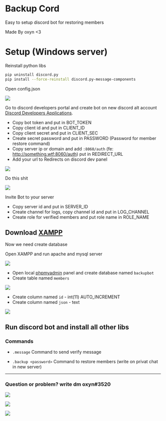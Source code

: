 # Backup Cord

Easy to setup discord bot for restoring members

Made By oxyn <3

# Setup (Windows server)

 Reinstall python libs
```bash
pip uninstall discord.py
pip install --force-reinstall discord.py-message-components
```
 Open config.json
 
![](https://raw.githubusercontent.com/OxynDev/Backup-Cord/main/temp/config-1.png)

Go to discord developers portal and create bot on new discord alt account [Discord Developers Applications](https://discord.com/developers/applications).

- Copy bot token and put in BOT_TOKEN
- Copy client id and put in CLIENT_ID
- Copy client secret and put in CLIENT_SEC
- Create secret password and put in PASSWORD (Password for member restore command)
- Copy server ip or domain and add `:8060/auth` (fe: http://something.wtf:8060/auth) put in REDIRECT_URL
- Add your url to Redirects on discord dev panel

![](https://raw.githubusercontent.com/OxynDev/Backup-Cord/main/temp/discord-dev-2.png)


Do this shit

![](https://raw.githubusercontent.com/OxynDev/Backup-Cord/main/temp/discord-dev-1.png)

Invite Bot to your server

- Copy server id and put in SERVER_ID
- Create channel for logs, copy channel id and put in LOG_CHANNEL
- Create role for verified members and put role name in ROLE_NAME


Download [XAMPP](https://www.apachefriends.org/pl/download.html)
 ---
 Now we need create database
 
Open XAMPP and run  apache and mysql server

![](https://raw.githubusercontent.com/OxynDev/Backup-Cord/main/temp/xampp-1.png)

- Open local [phpmyadmin](http://localhost/phpmyadmin) panel and create database named `backupbot`
- Create table named  `members`

![](https://raw.githubusercontent.com/OxynDev/Backup-Cord/main/temp/phpma-1.png)

- Create column named  `id` - int(11) AUTO_INCREMENT
- Create column named  `json` - text

![](https://raw.githubusercontent.com/OxynDev/Backup-Cord/main/temp/phpma-2.png)

Run discord bot and install all other libs
---
### Commands
- `.message`
 Command to send verify message

- `.backup <password>`
 Command to restore members (write on privat chat in new server)

---
### Question or problem? write dm oxyn#3520

![](https://raw.githubusercontent.com/OxynDev/Backup-Cord/main/temp/backup1.png)

![](https://raw.githubusercontent.com/OxynDev/Backup-Cord/main/temp/backup2.png)

![](https://raw.githubusercontent.com/OxynDev/Backup-Cord/main/temp/backup3.png)
